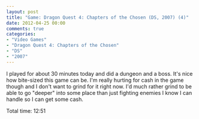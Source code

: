 ```yaml
---
layout: post
title: "Game: Dragon Quest 4: Chapters of the Chosen (DS, 2007) (4)"
date: 2012-04-25 00:00
comments: true
categories:
- "Video Games"
- "Dragon Quest 4: Chapters of the Chosen"
- "DS"
- "2007"
---
```


I played for about 30 minutes today and did a dungeon and a
boss. It's nice how bite-sized this game can be. I'm really
hurting for cash in the game though and I don't want to grind for
it right now. I'd much rather grind to be able to go "deeper" into
some place than just fighting enemies I know I can handle so I can
get some cash.

Total time: 12:51
